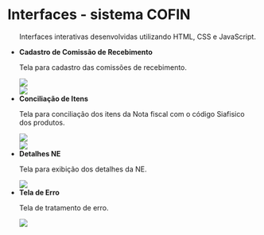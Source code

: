 # Interfaces - sistema COFIN 

<ul>

<p>Interfaces interativas desenvolvidas utilizando HTML, CSS e JavaScript.</p>

<li><strong>Cadastro de Comissão de Recebimento</strong></li>
 <p>Tela para cadastro das comissões de recebimento.</p>
 <img src="https://github.com/leonardo-leosantos/Views/tree/master/img/Index-comissao1"/>
 <br>
 <img src="https://github.com/leonardo-leosantos/Views/tree/master/img/Index-comissao2"/>

<li><strong>Conciliação de Itens</strong></li>
<p>Tela para conciliação dos itens da Nota fiscal com o código Siafisico dos produtos.</p>
 <img src="https://github.com/leonardo-leosantos/Views/tree/master/img/Index-conciliacao3"/>
 <br>
 <img src="https://github.com/leonardo-leosantos/Views/tree/master/img/Index-conciliacao2"/>

<li><strong>Detalhes NE</strong></li>
<p>Tela para exibição dos detalhes da NE.</p>
 <img src="https://github.com/leonardo-leosantos/Views/tree/master/img/tela_NE"/>

<li><strong>Tela de Erro</strong></li>
<p>Tela de tratamento de erro.</p>
 <img src="https://github.com/leonardo-leosantos/Views/tree/master/img/cs"/>

</ul>